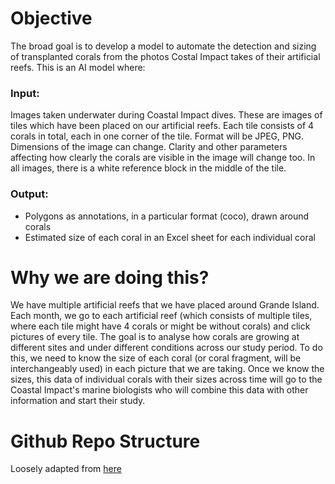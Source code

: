 # Objective
The broad goal is to develop a model to automate the detection and sizing of transplanted corals 
from the photos Costal Impact takes of their artificial reefs. This is an AI model where:
### Input:
Images taken underwater during Coastal Impact dives. These are images of tiles which have been placed on our artificial reefs. 
Each tile consists of 4 corals in total, each in one corner of the tile.
Format will be JPEG, PNG. Dimensions of the image can change. 
Clarity and other parameters affecting how clearly the corals are visible in the image will change too. 
In all images, there is a white reference block in the middle of the tile.

### Output:
* Polygons as annotations, in a particular format (coco), drawn around corals
* Estimated size of each coral in an Excel sheet for each individual coral


# Why we are doing this?
We have multiple artificial reefs that we have placed around Grande Island. 
Each month, we go to each artificial reef (which consists of multiple tiles, where each tile might have 
4 corals or might be without corals) and click pictures of every tile. The goal is to analyse how corals are 
growing at different sites and under different conditions across our study period. To do this, we need to know the size of each coral (or coral fragment, will be interchangeably used) in each picture that we are
taking. Once we know the sizes, this data of individual corals with their sizes across time will go to the 
Coastal Impact's marine biologists who will combine this data with other information and start their study.

# Github Repo Structure
Loosely adapted from [here](https://medium.com/analytics-vidhya/folder-structure-for-machine-learning-projects-a7e451a8caaa)